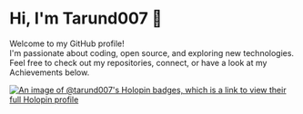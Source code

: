 # Hi, I'm Tarund007 👋

Welcome to my GitHub profile!  
I'm passionate about coding, open source, and exploring new technologies.  
Feel free to check out my repositories, connect, or have a look at my Achievements below.

[![An image of @tarund007's Holopin badges, which is a link to view their full Holopin profile](https://holopin.me/tarund007)](https://holopin.io/@tarund007)

<!-- You can add more badges, GitHub stats, or custom content below! -->

